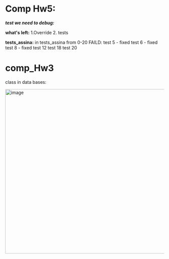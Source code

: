 
# Comp Hw5:

***test we need to debug:***


**what's left:**
1.Override
2. tests


**tests_assina:**
in tests_assina from 0-20 FAILD:
test 5 - fixed
test 6 - fixed
test 8 - fixed
test 12 
test 18 
test 20 






# comp_Hw3



    
class in data bases:

<img width="521" alt="image" src="https://github.com/ronyju/comp_Hw3/assets/80697658/ab705903-9175-47f4-8b7c-e04eea8c8d71">

